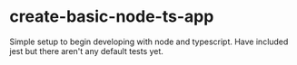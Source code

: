 # create-basic-node-ts-app

Simple setup to begin developing with node and typescript. Have included jest but there aren't any default tests yet.

